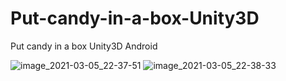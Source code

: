 # Put-candy-in-a-box-Unity3D
Put candy in a box Unity3D Android

![image_2021-03-05_22-37-51](https://user-images.githubusercontent.com/57559998/110171365-a9e50d00-7e0c-11eb-8a1d-38f253e4fc98.png)
![image_2021-03-05_22-38-33](https://user-images.githubusercontent.com/57559998/110171367-ab163a00-7e0c-11eb-8830-29423d5f1dcf.png)
